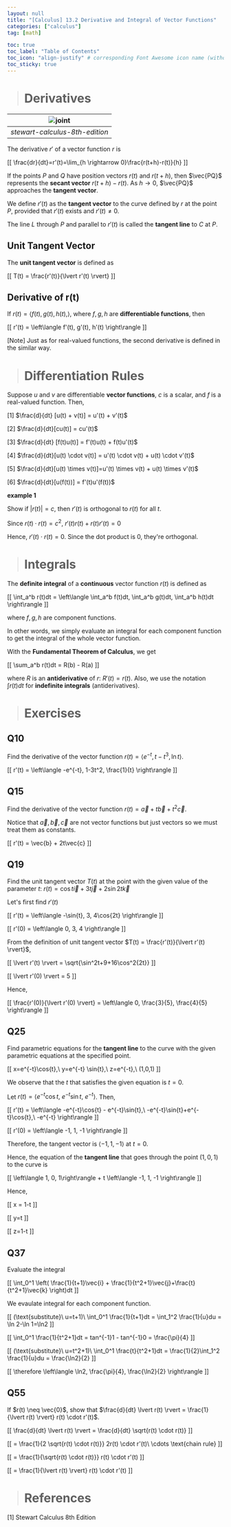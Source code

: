 ```yaml
---
layout: null
title: "[Calculus] 13.2 Derivative and Integral of Vector Functions"
categories: ["calculus"]
tag: [math]

toc: true
toc_label: "Table of Contents"
toc_icon: "align-justify" # corresponding Font Awesome icon name (without fa prefix)
toc_sticky: true
---
```


> # Derivatives

| ![joint](../../assets/images/MATH/calculus/ch13_2.png) |
| :----------------------------------------------------: |
|             _stewart-calculus-8th-edition_             |

The derivative $r'$ of a vector function $r$ is

\[[ \frac{dr}{dt}=r'(t)=\lim_{h \rightarrow 0}\frac{r(t+h)-r(t)}{h} \]]

If the points $P$ and $Q$ have position vectors $r(t)$ and $r(t+h)$, then $\vec{PQ}$ represents the **secant vector** $r(t+h)-r(t)$. As $h \rightarrow 0$, $\vec{PQ}$ approaches the **tangent vector**.

We define $r'(t)$ as the **tangent vector** to the curve defined by $r$ at the point $P$, provided that $r'(t)$ exists and $r'(t) \neq 0$.

The line $L$ through $P$ and parallel to $r'(t)$ is called the **tangent line** to $C$ at $P$.

## Unit Tangent Vector

The **unit tangent vector** is defined as

\[[ T(t) = \frac{r'(t)}{\lvert r'(t) \rvert} \]]

## Derivative of r(t)

If $r(t) = \left\langle f(t), g(t), h(t), \right\rangle$, where $f, g, h$ are **differentiable functions**, then

\[[ r'(t) = \left\langle f'(t), g'(t), h'(t) \right\rangle \]]

[Note] Just as for real-valued functions, the second derivative is defined in the similar way.

> # Differentiation Rules

Suppose $u$ and $v$ are differentiable **vector functions**, $c$ is a scalar, and $f$ is a real-valued function. Then,

[1] $\frac{d}{dt} [u(t) + v(t)] = u'(t) + v'(t)$

[2] $\frac{d}{dt}[cu(t)] = cu'(t)$

[3] $\frac{d}{dt} [f(t)u(t)] = f'(t)u(t) + f(t)u'(t)$

[4] $\frac{d}{dt}[u(t) \cdot v(t)] = u'(t) \cdot v(t) + u(t) \cdot v'(t)$

[5] $\frac{d}{dt}[u(t) \times v(t)]=u'(t) \times v(t) + u(t) \times v'(t)$

[6] $\frac{d}{dt}[u(f(t))] = f'(t)u'(f(t))$

**example 1**

Show if $\lvert r(t) \rvert = c$, then $r'(t)$ is orthogonal to $r(t)$ for all $t$.

Since $r(t) \cdot r(t) = c^2$, $r'(t)r(t)+r(t)r'(t)=0$

Hence, $r'(t) \cdot r(t) = 0$. Since the dot product is $0$, they're orthogonal.

> # Integrals

The **definite integral** of a **continuous** vector function $r(t)$ is defined as

\[[ \int_a^b r(t)dt = \left\langle \int_a^b f(t)dt, \int_a^b g(t)dt, \int_a^b h(t)dt \right\rangle \]]

where $f, g, h$ are component functions.

In other words, we simply evaluate an integral for each component function to get the integral of the whole vector function.

With the **Fundamental Theorem of Calculus**, we get

\[[ \sum_a^b r(t)dt = R(b) - R(a) \]]

where $R$ is an **antiderivative** of $r$: $R'(t)=r(t)$. Also, we use the notation $\int r(t)dt$ for **indefinite integrals** (antiderivatives).

> # Exercises

## Q10

Find the derivative of the vector function $r(t) = \left\langle e^{-t}, t-t^3, \ln t \right\rangle$.

\[[ r'(t) = \left\langle -e^{-t}, 1-3t^2, \frac{1}{t} \right\rangle \]]

## Q15

Find the derivative of the vector function $r(t) = \vec{a} + t\vec{b} + t^2\vec{c}$.

Notice that $\vec{a}, \vec{b}, \vec{c}$ are not vector functions but just vectors so we must treat them as constants.

\[[ r'(t) = \vec{b} + 2t\vec{c} \]]

## Q19

Find the unit tangent vector $T(t)$ at the point with the given value of the parameter $t$: $r(t) = \cos{t} \vec{i} + 3t \vec{j} + 2 \sin{2t} \vec{k}$

Let's first find $r'(t)$

\[[ r'(t) = \left\langle -\sin{t}, 3, 4\cos{2t} \right\rangle \]]

\[[ r'(0) = \left\langle 0, 3, 4 \right\rangle \]]

From the definition of unit tangent vector $T(t) = \frac{r'(t)}{\lvert r'(t) \rvert}$,

\[[ \lvert r'(t) \rvert = \sqrt{\sin^2t+9+16\cos^2{2t}} \]]

\[[ \lvert r'(0) \rvert = 5 \]]

Hence,

\[[ \frac{r'(0)}{\lvert r'(0) \rvert} = \left\langle 0, \frac{3}{5}, \frac{4}{5} \right\rangle \]]

## Q25

Find parametric equations for the **tangent line** to the curve with the given parametric equations at the specified point.

\[[ x=e^{-t}\cos{t},\ y=e^{-t} \sin{t},\ z=e^{-t},\ (1,0,1) \]]

We observe that the $t$ that satisfies the given equation is $t=0$.

Let $r(t) = \left\langle e^{-t}\cos{t},\ e^{-t} \sin{t},\ e^{-t} \right\rangle$. Then,

\[[ r'(t) = \left\langle -e^{-t}\cos{t} - e^{-t}\sin{t},\ -e^{-t}\sin{t}+e^{-t}\cos{t},\ -e^{-t} \right\rangle \]]

\[[ r'(0) = \left\langle -1, 1, -1 \right\rangle \]]

Therefore, the tangent vector is $\left\langle -1, 1, -1 \right\rangle$ at $t=0$.

Hence, the equation of the **tangent line** that goes through the point $(1, 0, 1)$ to the curve is

\[[ \left\langle 1, 0, 1\right\rangle + t \left\langle -1, 1, -1 \right\rangle \]]

Hence,

\[[ x = 1-t \]]

\[[ y=t \]]

\[[ z=1-t \]]

## Q37

Evaluate the integral

\[[ \int_0^1 \left( \frac{1}{t+1}\vec{i} + \frac{1}{t^2+1}\vec{j}+\frac{t}{t^2+1}\vec{k} \right)dt \]]

We evaulate integral for each component function.

\[[ (\text{substitute}\ u=t+1)\ \int_0^1 \frac{1}{t+1}dt = \int_1^2 \frac{1}{u}du = \ln 2-\ln 1=\ln2 \]]

\[[ \int_0^1 \frac{1}{t^2+1}dt = tan^{-1}1 - tan^{-1}0 = \frac{\pi}{4} \]]

\[[ (\text{substitute}\ u=t^2+1)\ \int_0^1 \frac{t}{t^2+1}dt = \frac{1}{2}\int_1^2 \frac{1}{u}du = \frac{\ln2}{2} \]]

\[[ \therefore \left\langle \ln2, \frac{\pi}{4}, \frac{\ln2}{2} \right\rangle \]]

## Q55

If $r(t) \neq \vec{0}$, show that $\frac{d}{dt} \lvert r(t) \rvert = \frac{1}{\lvert r(t) \rvert} r(t) \cdot r'(t)$.

\[[ \frac{d}{dt} \lvert r(t) \rvert = \frac{d}{dt} \sqrt{r(t) \cdot r(t)} \]]

\[[ = \frac{1}{2 \sqrt{r(t) \cdot r(t)}} 2r(t) \cdot r'(t)\ \cdots \text{chain rule} \]]

\[[ = \frac{1}{\sqrt{r(t) \cdot r(t)}} r(t) \cdot r'(t) \]]

\[[ = \frac{1}{\lvert r(t) \rvert} r(t) \cdot r'(t) \]]

> # References

[1] Stewart Calculus 8th Edition
